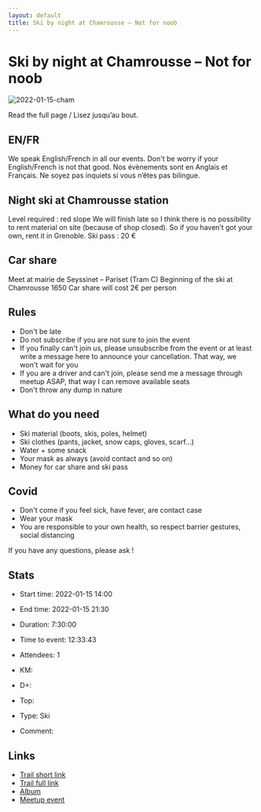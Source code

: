 ```yaml
---
layout: default
title: Ski by night at Chamrousse – Not for noob
---
```


# Ski by night at Chamrousse – Not for noob

![2022-01-15-cham](/Stats/img/orig/2022-01-15-cham.jpg)

Read the full page / Lisez jusqu’au bout.

## EN/FR
We speak English/French in all our events. Don't be worry if your English/French is not that good. Nos évènements sont en Anglais et Français. Ne soyez pas inquiets si vous n’êtes pas bilingue.

## Night ski at Chamrousse station
Level required : red slope
We will finish late so I think there is no possibility to rent material on site (because of shop closed).
So if you haven’t got your own, rent it in Grenoble.
Ski pass : 20 €

## Car share
Meet at mairie de Seyssinet – Pariset (Tram C)
Beginning of the ski at Chamrousse 1650
Car share will cost 2€ per person

## Rules
- Don't be late
- Do not subscribe if you are not sure to join the event
- If you finally can't join us, please unsubscribe from the event or at least write a message here to announce your cancellation. That way, we won't wait for you
- If you are a driver and can't join, please send me a message through meetup ASAP, that way I can remove available seats
- Don't throw any dump in nature

## What do you need
- Ski material (boots, skis, poles, helmet)
- Ski clothes (pants, jacket, snow caps, gloves, scarf…)
- Water + some snack
- Your mask as always (avoid contact and so on)
- Money for car share and ski pass

## Covid
- Don't come if you feel sick, have fever, are contact case
- Wear your mask
- You are responsible to your own health, so respect barrier gestures, social distancing

If you have any questions, please ask !

## Stats

- Start time: 2022-01-15 14:00
- End time: 2022-01-15 21:30
- Duration: 7:30:00
- Time to event: 12:33:43
- Attendees: 1

- KM: 
- D+: 
- Top: 
- Type: Ski
- Comment: 

## Links

- [Trail short link]()
- [Trail full link]()
- [Album](https://binnette.github.io/GacImg2022/)
- [Meetup event](https://www.meetup.com/grenoble-adventure-club-english-french/events/283271898/)
